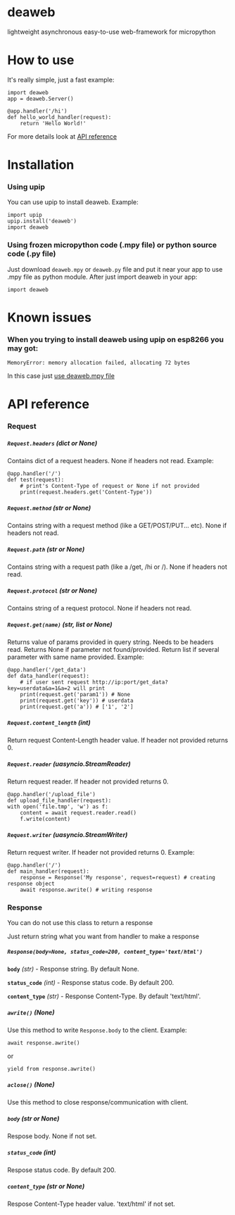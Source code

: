 # deaweb
lightweight asynchronous easy-to-use web-framework for micropython

# How to use
It's really simple, just a fast example:
```
import deaweb
app = deaweb.Server()

@app.handler('/hi')
def hello_world_handler(request):
    return 'Hello World!'
```
For more details look at [API reference](#api-reference)

# Installation 
### Using upip
You can use upip to install deaweb. Example: 
```
import upip
upip.install('deaweb')
import deaweb
```
### Using frozen micropython code (.mpy file) or python source code (.py file)
Just download `deaweb.mpy` or `deaweb.py` file and put it near your app to use .mpy file as python module.
After just import deaweb in your app:
```
import deaweb
```

# Known issues
### When you trying to install deaweb using upip on esp8266 you may got:
```
MemoryError: memory allocation failed, allocating 72 bytes
```
In this case just [use deaweb.mpy file](#using-frozen-micropython-code-mpy-file-or-python-source-code-py-file)

# API reference
### Request
##### **`Request.headers`** _(dict or None)_
Contains dict of a request headers. None if headers not read.
Example:
```
@app.handler('/')
def test(request):
    # print's Content-Type of request or None if not provided
    print(request.headers.get('Content-Type'))
```       
##### **`Request.method`** _(str or None)_
Contains string with a request method (like a GET/POST/PUT... etc). None if headers not read.

##### **`Request.path`** _(str or None)_
Contains string with a request path (like a /get, /hi or /). None if headers not read.

##### **`Request.protocol`** _(str or None)_
Contains string of a request protocol. None if headers not read.

##### **`Request.get(name)`** _(str, list or None)_
Returns value of params provided in query string. Needs to be headers read.
Returns None if parameter not found/provided.
Return list if several parameter with same name provided.
Example:
```
@app.handler('/get_data')
def data_handler(request):
    # if user sent request http://ip:port/get_data?key=userdata&a=1&a=2 will print
    print(request.get('param1')) # None
    print(request.get('key')) # userdata
    print(request.get('a')) # ['1', '2']
```

##### **`Request.content_length`** _(int)_
Return request Content-Length header value. If header not provided returns 0.

##### **`Request.reader`** _(uasyncio.StreamReader)_
Return request reader. If header not provided returns 0.

```
@app.handler('/upload_file')
def upload_file_handler(request):
with open('file.tmp', 'w') as f:
    content = await request.reader.read()
    f.write(content)
```

##### **`Request.writer`** _(uasyncio.StreamWriter)_
Return request writer. If header not provided returns 0.
Example:
```
@app.handler('/')
def main_handler(request):
    response = Response('My response', request=request) # creating response object
    await response.awrite() # writing response
```

### Response
You can do not use this class to return a response

Just return string what you want from handler to make a response
##### **`Response(body=None, status_code=200, content_type='text/html')`**
 **`body`** _(str)_ - Response string. By default None.
 
 **`status_code`** _(int)_ - Response status code. By default 200.
 
 **`content_type`** _(str)_ - Response Content-Type. By default 'text/html'.

##### **`awrite()`** _(None)_
Use this method to write `Response.body` to the client.
Example:

```
await response.awrite()
```
or
```
yield from response.awrite()
```

##### **`aclose()`** _(None)_
Use this method to close response/communication with client.

##### **`body`** _(str or None)_
Respose body. None if not set.

##### **`status_code`** _(int)_
Respose status code. By default 200.

##### **`content_type`** _(str or None)_
Respose Content-Type header value. 'text/html' if not set.
